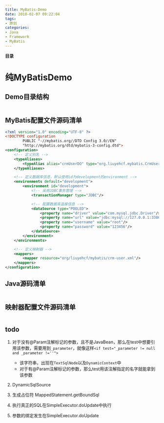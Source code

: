 ```yaml
---
title: MyBatis-Demo
date: 2018-02-07 09:22:04
tags: 
- 原创
categories: 
- Java
- Framework
- MyBatis
---
```


__目录__

<!-- toc -->
<!--more-->

# 纯MyBatisDemo

## Demo目录结构

```
```

## MyBatis配置文件源码清单

```xml
<?xml version="1.0" encoding="UTF-8" ?>
<!DOCTYPE configuration
        PUBLIC "-//mybatis.org//DTD Config 3.0//EN"
        "http://mybatis.org/dtd/mybatis-3-config.dtd">
<configuration>
    <!-- 定义别名 -->
    <typeAliases>
        <typeAlias alias="crmUserDO" type="org.liuyehcf.mybatis.CrmUserDO"/>
    </typeAliases>

    <!-- 定义数据库信息，默认使用id为development的environment -->
    <environments default="development">
        <environment id="development">
            <!-- 采用JDBC事务管理 -->
            <transactionManager type="JDBC"/>

            <!-- 配置数据库连接信息 -->
            <dataSource type="POOLED">
                <property name="driver" value="com.mysql.jdbc.Driver"/>
                <property name="url" value="jdbc:mysql://127.0.0.1:3306/mybatis"/>
                <property name="username" value="root"/>
                <property name="password" value="123456"/>
            </dataSource>
        </environment>
    </environments>

    <!-- 定义映射器 -->
    <mappers>
        <mapper resource="org/liuyehcf/mybatis/crm-user.xml"/>
    </mappers>
</configuration>
```

## Java源码清单

```Java
```

## 映射器配置文件源码清单

```xml
```

## todo

1. 对于没有@Param注解标记的参数，且不是JavaBean，那么在test中想要引用该参数，需要用到`_parameter`，就像这样`<if test="_parameter != null and _parameter !=''">`
    * 该字符串，出现在`TextSqlNode`以及`DynamicContext`中
    * 对于有@Param注解标记的参数，那么test用该注解指定的名字就能拿到该参数

1. DynamicSqlSource

1. 生成占位符  MappedStatement.getBoundSql

1. 执行真正的SQL在SimpleExecutor.doUpdate中执行

1. 参数的绑定发生在SimpleExecutor.doUpdate